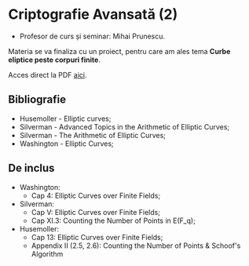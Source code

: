# Criptografie Avansată (2)

- Profesor de curs și seminar: Mihai Prunescu.

Materia se va finaliza cu un proiect, pentru care am ales tema **Curbe eliptice peste corpuri finite**.

Acces direct la PDF [aici](https://github.com/adimanea/sla/blob/master/3-criptav/current/pce.pdf).

## Bibliografie
- Husemoller - Elliptic curves;
- Silverman - Advanced Topics in the Arithmetic of Elliptic Curves;
- Silverman - The Arithmetic of Elliptic Curves;
- Washington - Elliptic Curves;

## De inclus
- Washington:
    + Cap 4: Elliptic Curves over Finite Fields;
- Silverman:
    + Cap V: Elliptic Curves over Finite Fields;
    + Cap XI.3: Counting the Number of Points in E(F_q);
- Husemoller:
    + Cap 13: Elliptic Curves over Finite Fields;
    + Appendix II (2.5, 2.6): Counting the Number of Points & Schoof's Algorithm
